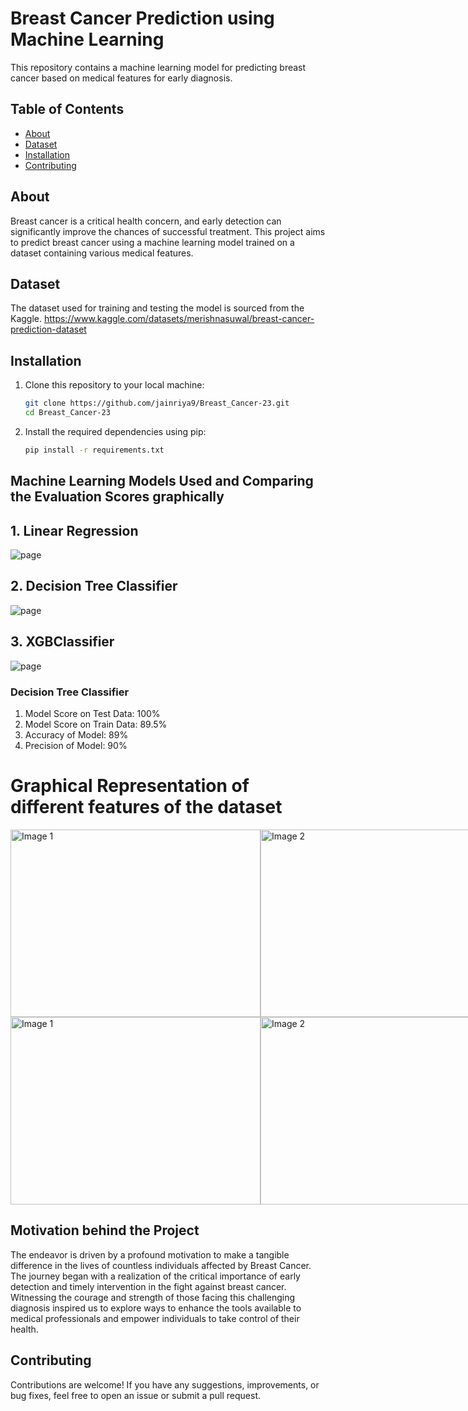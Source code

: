 # Breast Cancer Prediction using Machine Learning
This repository contains a machine learning model for predicting breast cancer based on medical features for early diagnosis. 

## Table of Contents

- [About](#about)
- [Dataset](#dataset)
- [Installation](#installation)
- [Contributing](#contributing)

## About

Breast cancer is a critical health concern, and early detection can significantly improve the chances of successful treatment. This project aims to predict breast cancer using a machine learning model trained on a dataset containing various medical features.

## Dataset

The dataset used for training and testing the model is sourced from the Kaggle.
https://www.kaggle.com/datasets/merishnasuwal/breast-cancer-prediction-dataset

## Installation

1. Clone this repository to your local machine:

   ```bash
   git clone https://github.com/jainriya9/Breast_Cancer-23.git
   cd Breast_Cancer-23

2. Install the required dependencies using pip:

   ```bash
   pip install -r requirements.txt


## Machine Learning Models Used and Comparing the Evaluation Scores graphically
<h2> 1. Linear Regression </h2> 

![page](https://github.com/jainriya9/Breast_Cancer-23/blob/main/mlbreastcancer/lrscore.png?raw=true)


<h2>2. Decision Tree Classifier </h2> 

![page](https://github.com/jainriya9/Breast_Cancer-23/blob/main/mlbreastcancer/dtcm.png?raw=true)

<h2>3. XGBClassifier </h2> 

![page](https://github.com/jainriya9/Breast_Cancer-23/blob/main/mlbreastcancer/xgb.png?raw=true)


<h3> Decision Tree Classifier </h3>

1. Model Score on Test Data: 100%
2. Model Score on Train Data: 89.5%
3. Accuracy of Model: 89%
4. Precision of Model: 90%


# Graphical Representation of different features of the dataset

<div style="display: flex; justify-content: space-between;">
  <img src="mlbreastcancer/ss1.png" alt="Image 1" width="400" height="300">
  <img src="mlbreastcancer/ss2.png" alt="Image 2" width="400" height="300">
</div>
<div style="display: flex; justify-content: space-between;">
  <img src="mlbreastcancer/ss3.png" alt="Image 1" width="400" height="300">
  <img src="mlbreastcancer/ss4.png" alt="Image 2" width="400" height="300">
</div>


## Motivation behind the Project
The endeavor is driven by a profound motivation to make a tangible difference in the lives of countless individuals affected by Breast Cancer.
The journey began with a realization of the critical importance of early detection and timely intervention in the fight against breast cancer. Witnessing the courage and strength of those facing this challenging diagnosis inspired us to explore ways to enhance the tools available to medical professionals and empower individuals to take control of their health.



## Contributing
Contributions are welcome! If you have any suggestions, improvements, or bug fixes, feel free to open an issue or submit a pull request.

 
